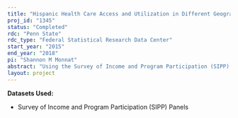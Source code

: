 ```yaml
---
title: "Hispanic Health Care Access and Utilization in Different Geographic Locations"
proj_id: "1345"
status: "Completed"
rdc: "Penn State"
rdc_type: "Federal Statistical Research Data Center"
start_year: "2015"
end_year: "2018"
pi: "Shannon M Monnat"
abstract: "Using the Survey of Income and Program Participation (SIPP) merged with publicly-available county- and state-level demographic and socioeconomic data, this project will document differences in health care access and utilization patterns among Hispanic adults (aged 18 and older) living in new (i.e., high growth) versus established (i.e., traditional) destination counties. The research will focus on the moderating roles of nonmetropolitan status. It will assess the impacts of individual-level human capital and resource characteristics, such as household income, educational attainment, English language proficiency, as well as county- and state-level contextual characteristics, such as county economic disadvantage, racial composition, foreign born composition, and health care supply, on explaining differences in health care access and utilization between Hispanics living in metropolitan and nonmetropolitan new versus established destination counties. This project will provide estimates of health insurance coverage, type of coverage, gaps in coverage, average insurance and unreimbursed medical care costs, frequency of routine health provider visits, and frequency of emergency room visits for Hispanics living in distinct destination types. "
layout: project
---
```


**Datasets Used:**

  - Survey of Income and Program Participation (SIPP) Panels 

